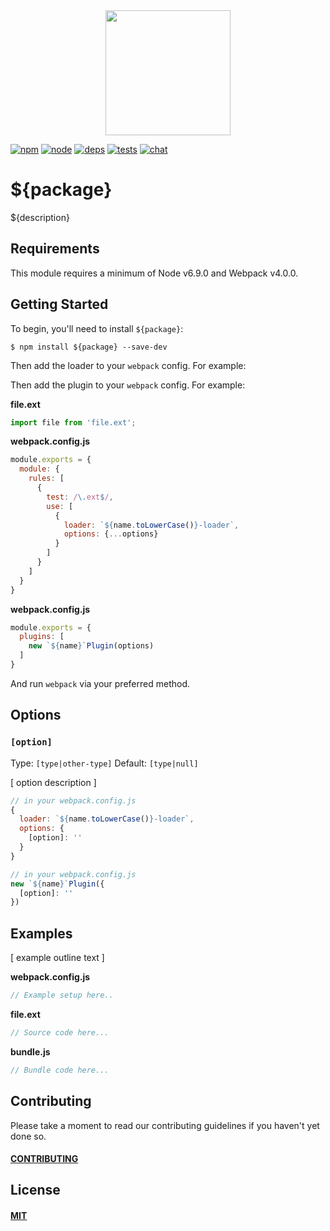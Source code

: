 <div align="center">
  <a href="https://github.com/webpack/webpack">
    <img width="200" height="200" src="https://webpack.js.org/assets/icon-square-big.svg">
  </a>
</div>

[![npm][npm]][npm-url]
[![node][node]][node-url]
[![deps][deps]][deps-url]
[![tests][tests]][tests-url]
[![chat][chat]][chat-url]

# ${package}

${description}

## Requirements

This module requires a minimum of Node v6.9.0 and Webpack v4.0.0.

## Getting Started

To begin, you'll need to install `${package}`:

```console
$ npm install ${package} --save-dev
```

<!-- isLoader ? use(this) : delete(isPlugin) -->
Then add the loader to your `webpack` config. For example:

<!-- isPlugin ? use(this) : delete(isLoader) -->
Then add the plugin to your `webpack` config. For example:

**file.ext**
```js
import file from 'file.ext';
```

<!-- isLoader ? use(this) : delete(isPlugin) -->
**webpack.config.js**
```js
module.exports = {
  module: {
    rules: [
      {
        test: /\.ext$/,
        use: [
          {
            loader: `${name.toLowerCase()}-loader`,
            options: {...options}
          }
        ]
      }
    ]
  }
}
```

<!-- isPlugin ? use(this) : delete(isLoader) -->
**webpack.config.js**
```js
module.exports = {
  plugins: [
    new `${name}`Plugin(options)
  ]
}
```

And run `webpack` via your preferred method.

## Options

### `[option]`

Type: `[type|other-type]`
Default: `[type|null]`

[ option description ]

<!-- isLoader ? use(this) : delete(isPlugin) -->
```js
// in your webpack.config.js
{
  loader: `${name.toLowerCase()}-loader`,
  options: {
    [option]: ''
  }
}
```

<!-- isPlugin ? use(this) : delete(isLoader) -->
```js
// in your webpack.config.js
new `${name}`Plugin({
  [option]: ''
})
```

## Examples

[ example outline text ]

**webpack.config.js**
```js
// Example setup here..
```

**file.ext**
```js
// Source code here...
```

**bundle.js**
```js
// Bundle code here...
```

## Contributing

Please take a moment to read our contributing guidelines if you haven't yet done so.

#### [CONTRIBUTING](./.github/CONTRIBUTING)

## License

#### [MIT](./LICENSE)

[npm]: https://img.shields.io/npm/v/${package}.svg
[npm-url]: https://npmjs.com/package/${package}

[node]: https://img.shields.io/node/v/${package}.svg
[node-url]: https://nodejs.org

[deps]: https://david-dm.org/webpack-contrib/${package}.svg
[deps-url]: https://david-dm.org/webpack-contrib/${package}

[tests]: 	https://img.shields.io/circleci/project/github/webpack-contrib/${package}.svg
[tests-url]: https://circleci.com/gh/webpack-contrib/${package}

[cover]: https://codecov.io/gh/webpack-contrib/${package}/branch/master/graph/badge.svg
[cover-url]: https://codecov.io/gh/webpack-contrib/${package}

[chat]: https://img.shields.io/badge/gitter-webpack%2Fwebpack-brightgreen.svg
[chat-url]: https://gitter.im/webpack/webpack